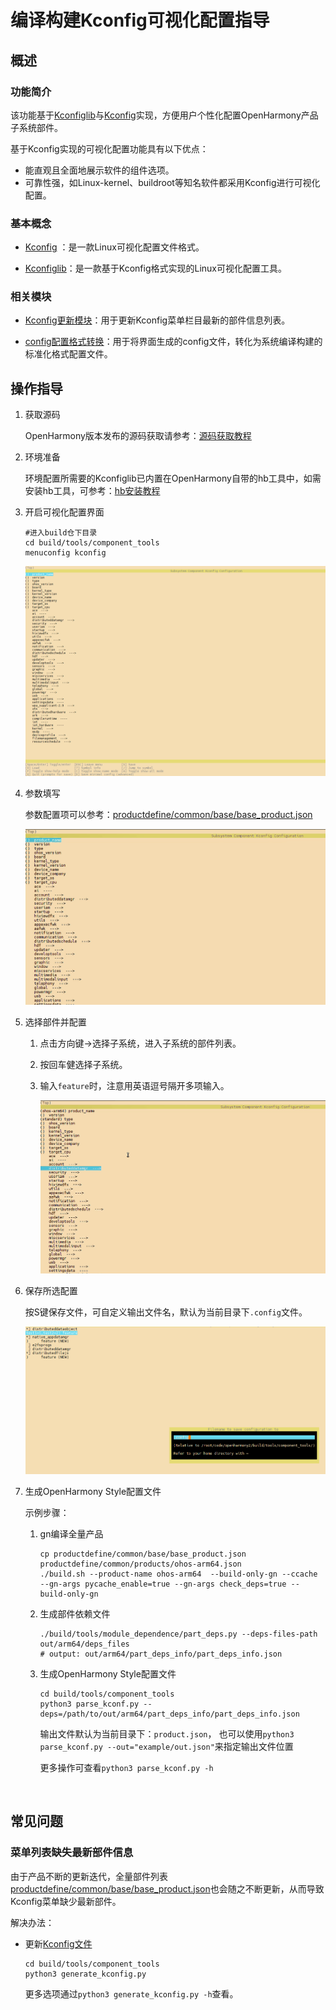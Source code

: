# 编译构建Kconfig可视化配置指导

## 概述

### 功能简介
该功能基于[Kconfiglib](https://github.com/ulfalizer/Kconfiglib)与[Kconfig]( https://www.kernel.org/doc/html/latest/kbuild/kconfig-language.html#introduction)实现，方便用户个性化配置OpenHarmony产品子系统部件。

基于Kconfig实现的可视化配置功能具有以下优点：

- 能直观且全面地展示软件的组件选项。
- 可靠性强，如Linux-kernel、buildroot等知名软件都采用Kconfig进行可视化配置。

### 基本概念

- [Kconfig]( https://www.kernel.org/doc/html/latest/kbuild/kconfig-language.html#introduction) ：是一款Linux可视化配置文件格式。

- [Kconfiglib](https://github.com/ulfalizer/Kconfiglib)：是一款基于Kconfig格式实现的Linux可视化配置工具。

### 相关模块

- [Kconfig更新模块](https://gitee.com/openharmony/build/blob/master/tools/component_tools/generate_kconfig.py)：用于更新Kconfig菜单栏目最新的部件信息列表。

- [config配置格式转换](https://gitee.com/openharmony/build/blob/master/tools/component_tools/parse_kconf.py)：用于将界面生成的config文件，转化为系统编译构建的标准化格式配置文件。

## 操作指导

1. 获取源码

   OpenHarmony版本发布的源码获取请参考：[源码获取教程](https://gitee.com/openharmony/docs/blob/master/zh-cn/device-dev/get-code/sourcecode-acquire.md)

2. 环境准备

   环境配置所需要的Kconfiglib已内置在OpenHarmony自带的hb工具中，如需安装hb工具，可参考：[hb安装教程](https://gitee.com/openharmony/docs/blob/master/zh-cn/device-dev/quick-start/quickstart-lite-env-setup.md#%E5%AE%89%E8%A3%85hb)

3. 开启可视化配置界面

   ```shell
   #进入build仓下目录
   cd build/tools/component_tools
   menuconfig kconfig
   ```

   ![界面示例](figures/kconfig界面.PNG)

4. 参数填写

   参数配置项可以参考：[productdefine/common/base/base_product.json](https://gitee.com/openharmony/productdefine_common/blob/master/base/base_product.json)

   ![参数填写](figures/kconfig参数输入.gif)

5. 选择部件并配置

   1. 点击方向键->选择子系统，进入子系统的部件列表。

   2. 按回车健选择子系统。

   3. 输入`feature`时，注意用英语逗号隔开多项输入。

      ![部件选择](figures/kconfig部件选择.gif)

6. 保存所选配置

   按S键保存文件，可自定义输出文件名，默认为当前目录下`.config`文件。

   ![保存配置](figures/kconfig保存.PNG)

7. 生成OpenHarmony Style配置文件

   示例步骤：

   1. gn编译全量产品

      ```shell
      cp productdefine/common/base/base_product.json productdefine/common/products/ohos-arm64.json
      ./build.sh --product-name ohos-arm64  --build-only-gn --ccache --gn-args pycache_enable=true --gn-args check_deps=true --build-only-gn
      ```

   2. 生成部件依赖文件

      ```shell
      ./build/tools/module_dependence/part_deps.py --deps-files-path out/arm64/deps_files
      # output: out/arm64/part_deps_info/part_deps_info.json
      ```

   3. 生成OpenHarmony Style配置文件

      ```shell
      cd build/tools/component_tools
      python3 parse_kconf.py --deps=/path/to/out/arm64/part_deps_info/part_deps_info.json
      ```

      输出文件默认为当前目录下：`product.json`， 也可以使用`python3 parse_kconf.py --out="example/out.json"`来指定输出文件位置

      更多操作可查看`python3 parse_kconf.py -h`

​	

## 常见问题

### 菜单列表缺失最新部件信息

由于产品不断的更新迭代，全量部件列表[productdefine/common/base/base_product.json](https://gitee.com/openharmony/productdefine_common/blob/master/base/base_product.json)也会随之不断更新，从而导致Kconfig菜单缺少最新部件。

解决办法：

- 更新[Kconfig文件](https://gitee.com/openharmony/build/blob/master/tools/component_tools/kconfig)

  ```shell
  cd build/tools/component_tools
  python3 generate_kconfig.py
  ```

  更多选项通过`python3 generate_kconfig.py -h`查看。

